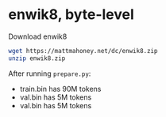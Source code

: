 
# enwik8, byte-level

Download enwik8
```bash
wget https://mattmahoney.net/dc/enwik8.zip
unzip enwik8.zip
```


After running `prepare.py`:

- train.bin has 90M tokens 
- val.bin has 5M tokens 
- val.bin has 5M tokens 
